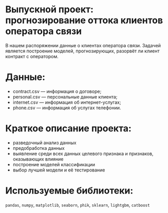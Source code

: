 # Выпускной проект: прогнозирование оттока клиентов оператора связи 
В нашем распоряжении данные о клиентах оператора связи. Задачей является построение моделей, прогнозирующих, разорвёт ли клиент контракт с оператором.
# Данные:
   - contract.csv — информация о договоре;
   - personal.csv — персональные данные клиента;
   - internet.csv — информация об интернет-услугах;
   - phone.csv — информация об услугах телефонии.
# Краткое описание проекта:
- разведочный анализ данных
- предобработка данных
- выявление среди всех данных целевого признака и признаков, оказывающих влияние
- построение моделей классификации
- выбор лучшей модели и её тестирование
# Используемые библиотеки: 
`pandas`, `numpy`, `matplotlib`, `seaborn`, `phik`, `sklearn`, `lightgbm`, `catboost`


